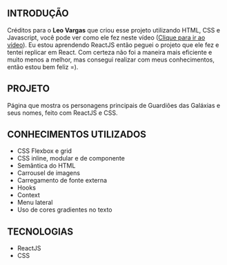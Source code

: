 ## INTRODUÇÃO

Créditos para o **Leo Vargas** que criou esse projeto utilizando HTML, CSS e Javascript, você pode ver como ele fez neste vídeo (<a href="https://www.youtube.com/watch?v=NdQ9k3SWrRc&ab_channel=LeoVargas" target="_blank">Clique para ir ao vídeo</a>). Eu estou aprendendo ReactJS então peguei o projeto que ele fez e tentei replicar em React. Com certeza não foi a maneira mais eficiente e muito menos a melhor, mas consegui realizar com meus conhecimentos, então estou bem feliz =).

## PROJETO

Página que mostra os personagens principais de Guardiões das Galáxias e seus nomes, feito com ReactJS e CSS.

## CONHECIMENTOS UTILIZADOS

- CSS Flexbox e grid
- CSS inline, modular e de componente
- Semântica do HTML
- Carrousel de imagens
- Carregamento de fonte externa
- Hooks
- Context
- Menu lateral
- Uso de cores gradientes no texto

## TECNOLOGIAS

- ReactJS
- CSS
